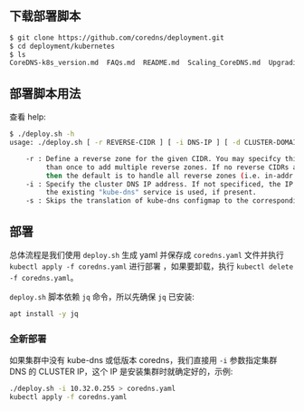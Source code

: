 ## 下载部署脚本

```bash
$ git clone https://github.com/coredns/deployment.git
$ cd deployment/kubernetes
$ ls
CoreDNS-k8s_version.md  FAQs.md  README.md  Scaling_CoreDNS.md  Upgrading_CoreDNS.md  coredns.yaml.sed  corefile-tool  deploy.sh  migration  rollback.sh
```

## 部署脚本用法

查看 help:

```bash
$ ./deploy.sh -h
usage: ./deploy.sh [ -r REVERSE-CIDR ] [ -i DNS-IP ] [ -d CLUSTER-DOMAIN ] [ -t YAML-TEMPLATE ]

    -r : Define a reverse zone for the given CIDR. You may specifcy this option more
         than once to add multiple reverse zones. If no reverse CIDRs are defined,
         then the default is to handle all reverse zones (i.e. in-addr.arpa and ip6.arpa)
    -i : Specify the cluster DNS IP address. If not specificed, the IP address of
         the existing "kube-dns" service is used, if present.
    -s : Skips the translation of kube-dns configmap to the corresponding CoreDNS Corefile configuration.
```

## 部署

总体流程是我们使用 `deploy.sh` 生成 yaml 并保存成 `coredns.yaml` 文件并执行 `kubectl apply -f coredns.yaml` 进行部署 ，如果要卸载，执行 `kubectl delete -f coredns.yaml`。

`deploy.sh` 脚本依赖 `jq` 命令，所以先确保 `jq` 已安装:

```bash
apt install -y jq
```

### 全新部署

如果集群中没有 kube-dns 或低版本 coredns，我们直接用 `-i` 参数指定集群 DNS 的 CLUSTER IP，这个 IP 是安装集群时就确定好的，示例:

```bash
./deploy.sh -i 10.32.0.255 > coredns.yaml
kubectl apply -f coredns.yaml
```